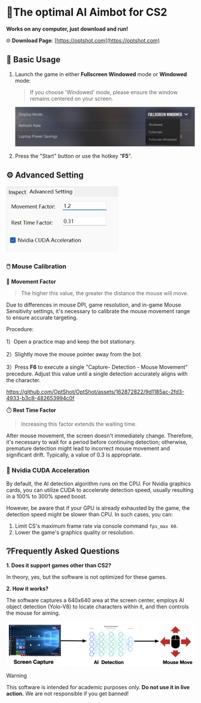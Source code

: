 # 🎯The optimal AI Aimbot for CS2

**Works on any computer,  just download and run!**

🌐 **Download Page**: [https://optshot.com](https://optshot.com)



## 🚀  Basic Usage

1. Launch the game in either **Fullscreen Windowed** mode or **Windowed** mode:

   > If you choose 'Windowed' mode, please ensure the window remains centered on your screen.

   ![image-20240310150844554](./assets/image-20240310150844554.png)

2. Press the "Start" button or use the hotkey "**F5**".



## ⚙️ Advanced Setting

<img src="./assets/image-20240310160626406.png" alt="image-20240310160626406" style="zoom:67%;" />

### 🖱️ Mouse Calibration

🏃 **Movement Factor**

> The higher this value, the greater the distance the mouse will move.

Due to differences in mouse DPI, game resolution, and in-game Mouse Sensitivity settings, it's necessary to calibrate the mouse movement range to ensure accurate targeting.

Procedure: 

1）Open a practice map and keep the bot stationary. 

2）Slightly move the mouse pointer away from the bot.

3）Press **F6** to execute a single "Capture- Detection - Mouse Movement" precedure.  Adjust this value until a single detection accurately aligns with the character.

https://github.com/OptShot/OptShot/assets/162872822/9d1185ac-2fd3-4933-b3c8-482653994c0f


⏱️ **Rest Time Factor**

>  Increasing this factor extends the waiting time.

After mouse movement, the screen doesn't immediately change. Therefore, it's necessary to wait for a period before continuing detection; otherwise, premature detection might lead to incorrect mouse movement and significant drift. Typically, a value of 0.3 is appropriate.



### 🚀 Nvidia CUDA Acceleration

By default, the AI detection algorithm runs on the CPU. For Nvidia graphics cards, you can utilize CUDA to accelerate detection speed, usually resulting in a 100% to 300% speed boost.

However, be aware that if your GPU is already exhausted by the game, the detection speed might be slower than CPU. In such cases, you can:

1. Limit CS's maximum frame rate via console command `fps_max 60`.
2. Lower the game's graphics quality or resolution.






## ❔Frequently Asked Questions

**1. Does it support games other than CS2?**

In theory, yes, but the software is not optimized for these games.



**2. How it works?**

The software captures a 640x640 area at the screen center, employs AI object detection (Yolo-V8) to locate characters within it, and then controls the mouse for aiming.

![image-20240310160908513](./assets/image-20240310160908513.png)

> [!WARNING]
> This software is intended for academic purposes only. **Do not use it in live action.** We are not responsible if you get banned!
